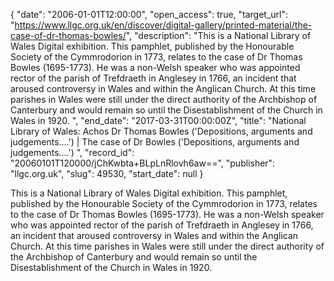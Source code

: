 {
  "date": "2006-01-01T12:00:00", 
  "open_access": true, 
  "target_url": "https://www.llgc.org.uk/en/discover/digital-gallery/printed-material/the-case-of-dr-thomas-bowles/", 
  "description": "This is a National Library of Wales Digital exhibition. This pamphlet, published by the Honourable Society of the Cymmrodorion in 1773, relates to the case of Dr Thomas Bowles (1695-1773). He was a non-Welsh speaker who was appointed rector of the parish of Trefdraeth in Anglesey in 1766, an incident that aroused controversy in Wales and within the Anglican Church. At this time parishes in Wales were still under the direct authority of the Archbishop of Canterbury and would remain so until the Disestablishment of the Church in Wales in 1920. ", 
  "end_date": "2017-03-31T00:00:00Z", 
  "title": "National Library of Wales: Achos Dr Thomas Bowles ('Depositions, arguments and judgements....') | The case of Dr Bowles ('Depositions, arguments and judgements....') ", 
  "record_id": "20060101T120000/jChKwbta+BLpLnRlovh6aw==", 
  "publisher": "llgc.org.uk", 
  "slug": 49530, 
  "start_date": null
}

This is a National Library of Wales Digital exhibition. This pamphlet, published by the Honourable Society of the Cymmrodorion in 1773, relates to the case of Dr Thomas Bowles (1695-1773). He was a non-Welsh speaker who was appointed rector of the parish of Trefdraeth in Anglesey in 1766, an incident that aroused controversy in Wales and within the Anglican Church. At this time parishes in Wales were still under the direct authority of the Archbishop of Canterbury and would remain so until the Disestablishment of the Church in Wales in 1920. 